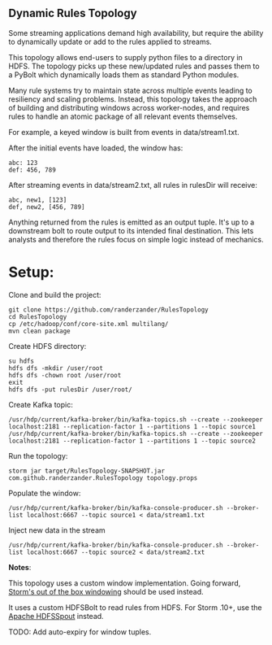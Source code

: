 ## Dynamic Rules Topology

Some streaming applications demand high availability, but require the ability to dynamically update or add to the rules applied to streams.

This topology allows end-users to supply python files to a directory in HDFS. The topology picks up these new/updated rules and passes them to a PyBolt which dynamically loads them as standard Python modules.

Many rule systems try to maintain state across multiple events leading to resiliency and scaling problems. Instead, this topology takes the approach of building and distributing windows across worker-nodes, and requires rules to handle an atomic package of all relevant events themselves.

For example, a keyed window is built from events in data/stream1.txt.

After the initial events have loaded, the window has:
```
abc: 123
def: 456, 789
```

After streaming events in data/stream2.txt, all rules in rulesDir will receive:
```
abc, new1, [123]
def, new2, [456, 789]
```

Anything returned from the rules is emitted as an output tuple. It's up to a downstream bolt to route output to its intended final destination. This lets analysts and therefore the rules focus on simple logic instead of mechanics.

# Setup:

Clone and build the project:
```
git clone https://github.com/randerzander/RulesTopology
cd RulesTopology
cp /etc/hadoop/conf/core-site.xml multilang/
mvn clean package
```

Create HDFS directory:
```
su hdfs
hdfs dfs -mkdir /user/root
hdfs dfs -chown root /user/root
exit
hdfs dfs -put rulesDir /user/root/
```

Create Kafka topic:
```
/usr/hdp/current/kafka-broker/bin/kafka-topics.sh --create --zookeeper localhost:2181 --replication-factor 1 --partitions 1 --topic source1
/usr/hdp/current/kafka-broker/bin/kafka-topics.sh --create --zookeeper localhost:2181 --replication-factor 1 --partitions 1 --topic source2
```

Run the topology:
```
storm jar target/RulesTopology-SNAPSHOT.jar com.github.randerzander.RulesTopology topology.props
```

Populate the window:
```
/usr/hdp/current/kafka-broker/bin/kafka-console-producer.sh --broker-list localhost:6667 --topic source1 < data/stream1.txt
```

Inject new data in the stream
```
/usr/hdp/current/kafka-broker/bin/kafka-console-producer.sh --broker-list localhost:6667 --topic source2 < data/stream2.txt
```

**Notes**:

This topology uses a custom window implementation. Going forward, [Storm's out of the box windowing](http://storm.apache.org/releases/1.0.0/Windowing.html) should be used instead.

It uses a custom HDFSBolt to read rules from HDFS. For Storm .10+, use the [Apache HDFSSpout](https://github.com/apache/storm/tree/master/external/storm-hdfs) instead.

TODO: Add auto-expiry for window tuples.
